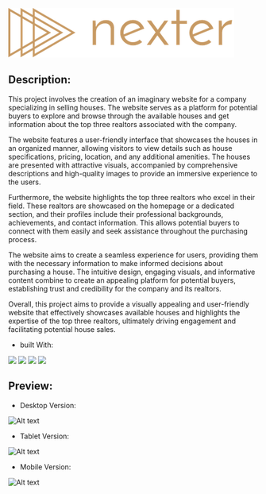 ![Alt text](img/logo.png)

## Description: 

This project involves the creation of an imaginary website for a company specializing in selling houses. The website serves as a platform for potential buyers to explore and browse through the available houses and get information about the top three realtors associated with the company.

The website features a user-friendly interface that showcases the houses in an organized manner, allowing visitors to view details such as house specifications, pricing, location, and any additional amenities. The houses are presented with attractive visuals, accompanied by comprehensive descriptions and high-quality images to provide an immersive experience to the users.

Furthermore, the website highlights the top three realtors who excel in their field. These realtors are showcased on the homepage or a dedicated section, and their profiles include their professional backgrounds, achievements, and contact information. This allows potential buyers to connect with them easily and seek assistance throughout the purchasing process.

The website aims to create a seamless experience for users, providing them with the necessary information to make informed decisions about purchasing a house. The intuitive design, engaging visuals, and informative content combine to create an appealing platform for potential buyers, establishing trust and credibility for the company and its realtors.

Overall, this project aims to provide a visually appealing and user-friendly website that effectively showcases available houses and highlights the expertise of the top three realtors, ultimately driving engagement and facilitating potential house sales.

- built With:

 ![](https://img.shields.io/badge/html-E34F26?style=for-the-badge&logo=HTML5&logoColor=white)
 ![](https://img.shields.io/badge/CSS-1572B6?style=for-the-badge&logo=CSS3&logoColor=white)
  ![](https://img.shields.io/badge/JAVASCRIPT-F7DF1E?style=for-the-badge&logo=JAVASCRIPT&logoColor=white)
 ![](https://img.shields.io/badge/sass-CC6699?style=for-the-badge&logo=sass&logoColor=white)


## Preview:
- Desktop Version: 

![Alt text](img/desktop.png)

- Tablet Version:

![Alt text](img/tablet.png)


- Mobile Version: 

![Alt text](img/mobile.png)

